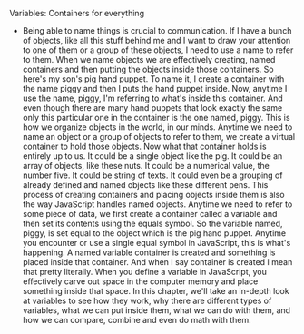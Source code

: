 Variables: Containers for everything
- Being able to name things is crucial to communication. If I have a bunch of objects, like all this stuff behind me and I want to draw your attention to one of them or a group of these objects, I need to use a name to refer to them. When we name objects we are effectively creating, named containers and then putting the objects inside those containers. So here's my son's pig hand puppet. To name it, I create a container with the name piggy and then I puts the hand puppet inside. Now, anytime I use the name, piggy, I'm referring to what's inside this container. And even though there are many hand puppets that look exactly the same only this particular one in the container is the one named, piggy. This is how we organize objects in the world, in our minds. Anytime we need to name an object or a group of objects to refer to them, we create a virtual container to hold those objects. Now what that container holds is entirely up to us. It could be a single object like the pig. It could be an array of objects, like these nuts. It could be a numerical value, the number five. It could be string of texts. It could even be a grouping of already defined and named objects like these different pens. This process of creating containers and placing objects inside them is also the way JavaScript handles named objects. Anytime we need to refer to some piece of data, we first create a container called a variable and then set its contents using the equals symbol. So the variable named, piggy, is set equal to the object which is the pig hand puppet. Anytime you encounter or use a single equal symbol in JavaScript, this is what's happening. A named variable container is created and something is placed inside that container. And when I say container is created I mean that pretty literally. When you define a variable in JavaScript, you effectively carve out space in the computer memory and place something inside that space. In this chapter, we'll take an in-depth look at variables to see how they work, why there are different types of variables, what we can put inside them, what we can do with them, and how we can compare, combine and even do math with them.